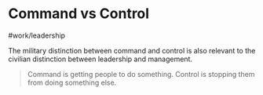 # Command vs Control
#work/leadership  

The military distinction between command and control is also relevant to the civilian distinction between leadership and management. 
> Command is getting people to do something. 
> Control is stopping them from doing something else.